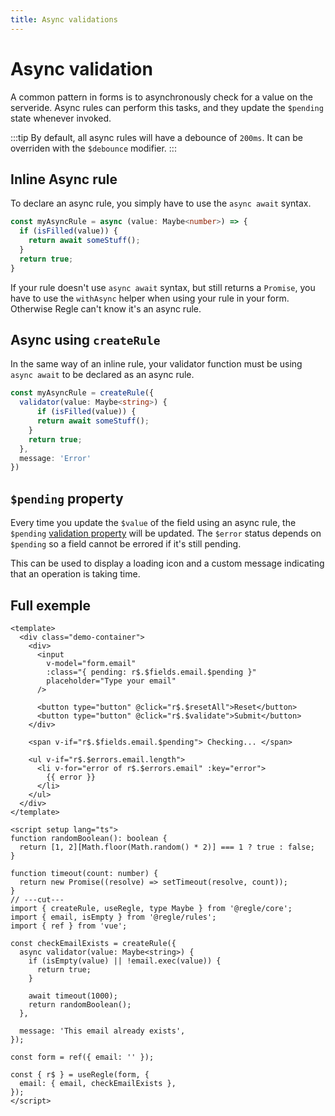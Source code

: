 ```yaml
---
title: Async validations
---
```


<script setup>
  import AsyncRule from '../parts/components/rules/AsyncRule.vue';
</script>


# Async validation

A common pattern in forms is to asynchronously check for a value on the serveride.
Async rules can perform this tasks, and they update the `$pending` state whenever invoked.


:::tip
By default, all async rules will have a debounce of `200ms`. It can be overriden with the `$debounce` modifier.
:::

## Inline Async rule

To declare an async rule, you simply have to use the `async await` syntax.

```ts
const myAsyncRule = async (value: Maybe<number>) => {
  if (isFilled(value)) {
    return await someStuff();
  }
  return true;
}
```

If your rule doesn't use `async await` syntax, but still returns a `Promise`, you have to use the `withAsync` helper when using your rule in your form. Otherwise Regle can't know it's an async rule.


## Async using `createRule`

In the same way of an inline rule, your validator function must be using `async await` to be declared as an async rule.

```ts
const myAsyncRule = createRule({
  validator(value: Maybe<string>) {
      if (isFilled(value)) {
      return await someStuff();
    }
    return true;
  },
  message: 'Error'
})
```

## `$pending` property

Every time you update the `$value` of the field using an async rule, the `$pending` [validation property](/core-concepts/validation-properties#pending) will be updated. The `$error` status depends on `$pending` so a field cannot be errored if it's still pending.

This can be used to display a loading icon and a custom message indicating that an operation is taking time.


## Full exemple

```vue twoslash [App.vue]
<template>
  <div class="demo-container">
    <div>
      <input
        v-model="form.email"
        :class="{ pending: r$.$fields.email.$pending }"
        placeholder="Type your email"
      />

      <button type="button" @click="r$.$resetAll">Reset</button>
      <button type="button" @click="r$.$validate">Submit</button>
    </div>

    <span v-if="r$.$fields.email.$pending"> Checking... </span>
    
    <ul v-if="r$.$errors.email.length">
      <li v-for="error of r$.$errors.email" :key="error">
        {{ error }}
      </li>
    </ul>
  </div>
</template>

<script setup lang="ts">
function randomBoolean(): boolean {
  return [1, 2][Math.floor(Math.random() * 2)] === 1 ? true : false;
}

function timeout(count: number) {
  return new Promise((resolve) => setTimeout(resolve, count));
}
// ---cut---
import { createRule, useRegle, type Maybe } from '@regle/core';
import { email, isEmpty } from '@regle/rules';
import { ref } from 'vue';

const checkEmailExists = createRule({
  async validator(value: Maybe<string>) {
    if (isEmpty(value) || !email.exec(value)) {
      return true;
    }

    await timeout(1000);
    return randomBoolean();
  },
  
  message: 'This email already exists',
});

const form = ref({ email: '' });

const { r$ } = useRegle(form, {
  email: { email, checkEmailExists },
});
</script>
```


<AsyncRule/>